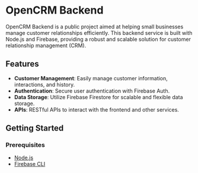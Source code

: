 # OpenCRM Backend

OpenCRM Backend is a public project aimed at helping small businesses manage customer relationships efficiently. This backend service is built with Node.js and Firebase, providing a robust and scalable solution for customer relationship management (CRM).

## Features

- **Customer Management**: Easily manage customer information, interactions, and history.
- **Authentication**: Secure user authentication with Firebase Auth.
- **Data Storage**: Utilize Firebase Firestore for scalable and flexible data storage.
- **APIs**: RESTful APIs to interact with the frontend and other services.

## Getting Started

### Prerequisites

- [Node.js](https://nodejs.org/)
- [Firebase CLI](https://firebase.google.com/docs/cli)
